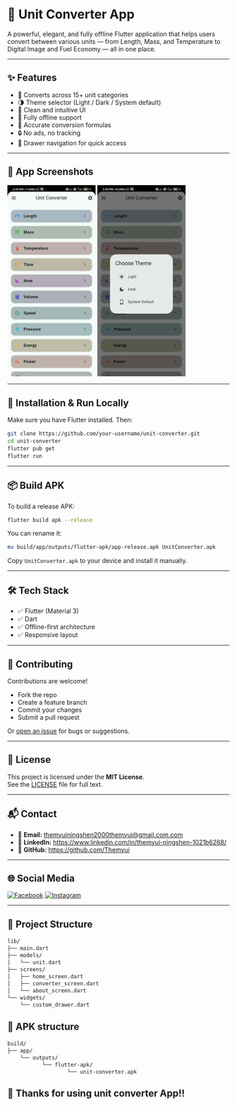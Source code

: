 # 🧮 Unit Converter App

A powerful, elegant, and fully offline Flutter application that helps users convert between various units — from Length, Mass, and Temperature to Digital Image and Fuel Economy — all in one place.

---

## ✨ Features

- 🔄 Converts across 15+ unit categories
- 🌗 Theme selector (Light / Dark / System default)
- 📱 Clean and intuitive UI
- 💾 Fully offline support
- 🎯 Accurate conversion formulas
- 🔒 No ads, no tracking
- 🧭 Drawer navigation for quick access

---

## 📸 App Screenshots

<img src="screenshots/conversion_screen.jpg" width="200"/> <img src="screenshots/setting_screen.jpg" width="200"/>
> 

---

## 🚀 Installation & Run Locally

Make sure you have Flutter installed. Then:

```bash
git clone https://github.com/your-username/unit-converter.git
cd unit-converter
flutter pub get
flutter run
```

---

## 📦 Build APK

To build a release APK:

```bash
flutter build apk --release
```

You can rename it:

```bash
mv build/app/outputs/flutter-apk/app-release.apk UnitConverter.apk
```

Copy `UnitConverter.apk` to your device and install it manually.

---

## 🛠 Tech Stack

- ✅ Flutter (Material 3)
- ✅ Dart
- ✅ Offline-first architecture
- ✅ Responsive layout

---

## 🤝 Contributing

Contributions are welcome!

- Fork the repo
- Create a feature branch
- Commit your changes
- Submit a pull request

Or [open an issue](https://github.com/your-username/unit-converter/issues) for bugs or suggestions.

---

## 📄 License

This project is licensed under the **MIT License**.  
See the [LICENSE](LICENSE) file for full text.

---

## 📬 Contact

- 📧 **Email:** themyuiningshen2000themyui@gmail.com.com  
- 💼 **LinkedIn:** https://www.linkedin.com/in/themyui-ningshen-1021b6268/
- 🐙 **GitHub:** https://github.com/Themyui

---

## 🌐 Social Media

[![Facebook](https://img.shields.io/badge/Facebook-1877F2?logo=facebook&logoColor=white)](https://facebook.com/your-page)
[![Instagram](https://img.shields.io/badge/Instagram-E4405F?logo=instagram&logoColor=white)](https://instagram.com/your-handle)

---

## 📁 Project Structure

```
lib/
├── main.dart
├── models/
│   └── unit.dart
├── screens/
│   ├── home_screen.dart
│   ├── converter_screen.dart
│   └── about_screen.dart
└── widgets/
    └── custom_drawer.dart
```
## 📁 APK structure

```
build/
├── app/
    └── outputs/
           └── flutter-apk/
                   └── unit-converter.apk
```

## 🤝 Thanks for using unit converter App!!
